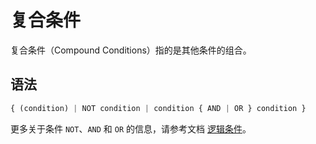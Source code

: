 复合条件 
=========================



复合条件（Compound Conditions）指的是其他条件的组合。

语法 
--------------

```javascript
{ (condition) | NOT condition | condition { AND | OR } condition }
```



更多关于条件 `NOT`、`AND` 和 `OR` 的信息，请参考文档 [逻辑条件](/docs-cn/11.sql-reference-oracle-mode/7.condition/3.logical-conditions/)。
